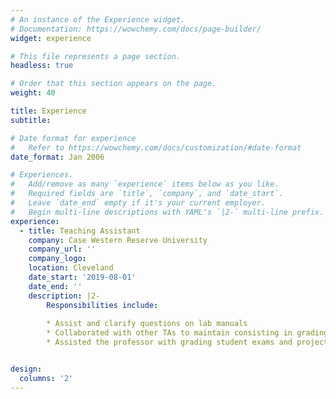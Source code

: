 ```yaml
---
# An instance of the Experience widget.
# Documentation: https://wowchemy.com/docs/page-builder/
widget: experience

# This file represents a page section.
headless: true

# Order that this section appears on the page.
weight: 40

title: Experience
subtitle:

# Date format for experience
#   Refer to https://wowchemy.com/docs/customization/#date-format
date_format: Jan 2006

# Experiences.
#   Add/remove as many `experience` items below as you like.
#   Required fields are `title`, `company`, and `date_start`.
#   Leave `date_end` empty if it's your current employer.
#   Begin multi-line descriptions with YAML's `|2-` multi-line prefix.
experience:
  - title: Teaching Assistant
    company: Case Western Reserve University
    company_url: ''
    company_logo: 
    location: Cleveland
    date_start: '2019-08-01'
    date_end: ''
    description: |2-
        Responsibilities include:
        
        * Assist and clarify questions on lab manuals
        * Collaborated with other TAs to maintain consisting in grading practices
        * Assisted the professor with grading student exams and projects


design:
  columns: '2'
---
```

